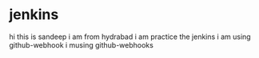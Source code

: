 # jenkins
hi this is sandeep i am from hydrabad
i am practice the jenkins 
i am using github-webhook
i musing github-webhooks
